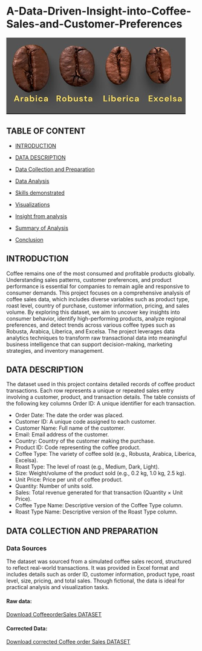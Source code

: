 # A-Data-Driven-Insight-into-Coffee-Sales-and-Customer-Preferences
![coffee](4coffee.PNG)

## TABLE OF CONTENT

- [INTRODUCTION](#Introduction)

- [DATA DESCRIPTION](#Data-Description)

- [Data Collection and Preparation ](#Data-Collection-and-Preparation)

- [Data Analysis](#Data-Analysis)

- [Skills demonstrated](#Skills-demonstrated)

- [Visualizations](#Visualizations)

- [Insight from analysis](#Insight-from-analysis)

- [Summary of Analysis](#Summary-of-Analysis)

- [Conclusion](#Conclusion)


## INTRODUCTION
Coffee remains one of the most consumed and profitable products globally. Understanding sales patterns, customer preferences, and product performance is essential for companies to remain agile and responsive to consumer demands. This project focuses on a comprehensive analysis of coffee sales data, which includes diverse variables such as product type, roast level, country of purchase, customer information, pricing, and sales volume.
By exploring this dataset, we aim to uncover key insights into consumer behavior, identify high-performing products, analyze regional preferences, and detect trends across various coffee types such as Robusta, Arabica, Liberica, and Excelsa. The project leverages data analytics techniques to transform raw transactional data into meaningful business intelligence that can support decision-making, marketing strategies, and inventory management.

## DATA DESCRIPTION
The dataset used in this project contains detailed records of coffee product transactions. Each row represents a unique or repeated sales entry involving a customer, product, and transaction details. The table consists of the following key columns Order ID: A unique identifier for each transaction.
 - Order Date: The date the order was placed.
 - Customer ID: A unique code assigned to each customer.
 - Customer Name: Full name of the customer.
 - Email: Email address of the customer.
 - Country: Country of the customer making the purchase.
 - Product ID: Code representing the coffee product.
 - Coffee Type: The variety of coffee sold (e.g., Robusta, Arabica, Liberica, Excelsa).
 - Roast Type: The level of roast (e.g., Medium, Dark, Light).
 - Size: Weight/volume of the product sold (e.g., 0.2 kg, 1.0 kg, 2.5 kg).
 - Unit Price: Price per unit of coffee product.
 - Quantity: Number of units sold.
 - Sales: Total revenue generated for that transaction (Quantity × Unit Price).
 - Coffee Type Name: Descriptive version of the Coffee Type column.
 - Roast Type Name: Descriptive version of the Roast Type column.

## DATA COLLECTION AND PREPARATION 
### Data Sources
The dataset was sourced from a simulated coffee sales record, structured to reflect real-world transactions. It was provided in Excel format and includes details such as order ID, customer information, product type, roast level, size, pricing, and total sales. Though fictional, the data is ideal for practical analysis and visualization tasks.
#### Raw data:
[Download CoffeeorderSales DATASET](coffeeOrdersData.xlsx)
#### Corrected Data:
[Download  corrected Coffee order Sales DATASET](CORRECTEDCOFFEEODERSALE.xlsx)




